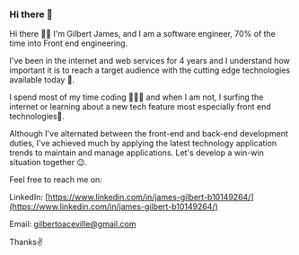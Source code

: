 ### Hi there 👋


Hi there 👋😁
I'm Gilbert James, and I am a software engineer, 70% of the time into Front end engineering.

I've been in the internet and web services for 4 years and I understand how important it is to reach a target audience with the cutting edge technologies available today 🚀. 

I spend most of my time coding 👨🏽‍💻 and when I am not, I surfing the internet or learning about a new tech feature most especially front end technologies🚀.

Although I've alternated between the front-end and back-end development duties, I've achieved much by applying the latest technology application trends to maintain and manage applications. Let's develop a win-win situation together 😉. 

Feel free to reach me on:

LinkedIn: [https://www.linkedin.com/in/james-gilbert-b10149264/](https://www.linkedin.com/in/james-gilbert-b10149264/)

Email: gilbertoaceville@gmail.com

Thanks✌
<!--
**gilbertoaceville/gilbertoaceville** is a ✨ _special_ ✨ repository because its `README.md` (this file) appears on your GitHub profile.

Here are some ideas to get you started:

- 🔭 I’m currently working on ...
- 🌱 I’m currently learning ...
- 👯 I’m looking to collaborate on ...
- 🤔 I’m looking for help with ...
- 💬 Ask me about ...
- 📫 How to reach me: ...
- 😄 Pronouns: ...
- ⚡ Fun fact: ...
-->
